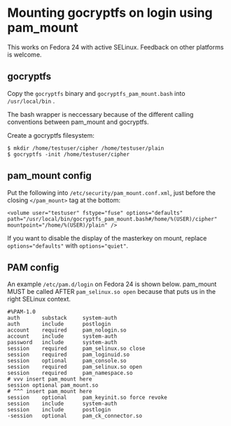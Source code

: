 Mounting gocryptfs on login using pam_mount
===========================================

This works on Fedora 24 with active SELinux. Feedback on other platforms
is welcome.

gocryptfs
---------

Copy the `gocryptfs` binary and `gocryptfs_pam_mount.bash` into
`/usr/local/bin` .

The bash wrapper is neccessary because of the different calling
conventions between pam_mount and gocryptfs.

Create a gocryptfs filesystem:
```
$ mkdir /home/testuser/cipher /home/testuser/plain
$ gocryptfs -init /home/testuser/cipher
```

pam_mount config
----------------

Put the following into `/etc/security/pam_mount.conf.xml`, just before
the closing `</pam_mount>` tag at the bottom:

```
<volume user="testuser" fstype="fuse" options="defaults"
path="/usr/local/bin/gocryptfs_pam_mount.bash#/home/%(USER)/cipher"
mountpoint="/home/%(USER)/plain" />
```

If you want to disable the display of the masterkey on mount, replace
`options="defaults"` with `options="quiet"`.

PAM config
----------

An example `/etc/pam.d/login` on Fedora 24 is shown below. pam_mount
MUST be called AFTER `pam_selinux.so open` because that puts us in the
right SELinux context.

```
#%PAM-1.0
auth       substack     system-auth
auth       include      postlogin
account    required     pam_nologin.so
account    include      system-auth
password   include      system-auth
session    required     pam_selinux.so close
session    required     pam_loginuid.so
session    optional     pam_console.so
session    required     pam_selinux.so open
session    required     pam_namespace.so
# vvv insert pam_mount here
session optional pam_mount.so
# ^^^ insert pam_mount here
session    optional     pam_keyinit.so force revoke
session    include      system-auth
session    include      postlogin
-session   optional     pam_ck_connector.so
```
